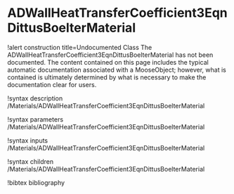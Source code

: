 <!-- MOOSE Documentation Stub: Remove this when content is added. -->

# ADWallHeatTransferCoefficient3EqnDittusBoelterMaterial

!alert construction title=Undocumented Class
The ADWallHeatTransferCoefficient3EqnDittusBoelterMaterial has not been documented. The content contained on this page includes the
typical automatic documentation associated with a MooseObject; however, what is contained is
ultimately determined by what is necessary to make the documentation clear for users.

!syntax description /Materials/ADWallHeatTransferCoefficient3EqnDittusBoelterMaterial

!syntax parameters /Materials/ADWallHeatTransferCoefficient3EqnDittusBoelterMaterial

!syntax inputs /Materials/ADWallHeatTransferCoefficient3EqnDittusBoelterMaterial

!syntax children /Materials/ADWallHeatTransferCoefficient3EqnDittusBoelterMaterial

!bibtex bibliography
